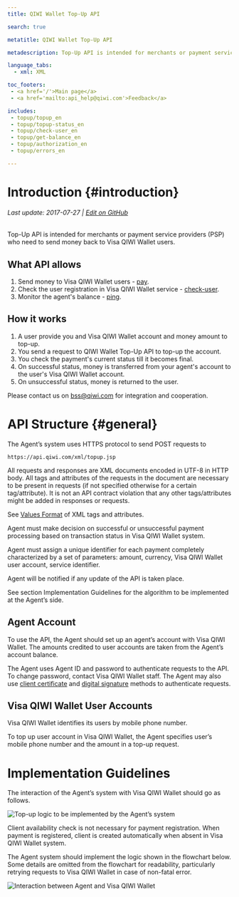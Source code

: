 ```yaml
---
title: QIWI Wallet Top-Up API

search: true

metatitle: QIWI Wallet Top-Up API

metadescription: Top-Up API is intended for merchants or payment service providers (PSP) who need to send money back to Visa QIWI Wallet users.

language_tabs:
  - xml: XML

toc_footers:
 - <a href='/'>Main page</a>
 - <a href='mailto:api_help@qiwi.com'>Feedback</a>

includes:
 - topup/topup_en
 - topup/topup-status_en
 - topup/check-user_en
 - topup/get-balance_en
 - topup/authorization_en
 - topup/errors_en

---
```


# Introduction {#introduction}

###### Last update: 2017-07-27 | [Edit on GitHub](https://github.com/QIWI-API/topup-wallet-doc/blob/master/topup_en.html.md)

Top-Up API is intended for merchants or payment service providers (PSP) who need to send money back to Visa QIWI Wallet users.

## What API allows

1. Send money to Visa QIWI Wallet users - [pay](#payment).
2. Check the user registration in Visa QIWI Wallet service - [check-user](#check-user).
3. Monitor the agent's balance - [ping](#get-balance).

## How it works

1. A user provide you and Visa QIWI Wallet account and money amount to top-up.
2. You send a request to QIWI Wallet Top-Up API to top-up the account.
3. You check the payment's current status till it becomes final. 
4. On successful status, money is transferred from your agent's account to the user's Visa QIWI Wallet account.
5. On unsuccessful status, money is returned to the user.

Please contact us on <a href="mailto:bss@qiwi.com">bss@qiwi.com</a> for integration and cooperation.

# API Structure {#general}

The Agent’s system uses HTTPS protocol to send POST requests to 

`https://api.qiwi.com/xml/topup.jsp`

All requests and responses are XML documents encoded in UTF-8 in HTTP body. All tags and attributes of the requests in the document are necessary to be present in requests (if not specified otherwise for a certain tag/attribute). It is not an API contract violation that any other tags/attributes might be added in responses or requests.

See [Values Format](#params-types) of XML tags and attributes.

Agent must make decision on successful or unsuccessful payment processing based on transaction status in Visa QIWI Wallet system.

Agent must assign a unique identifier for each payment completely characterized by a set of parameters: amount, currency, Visa QIWI Wallet user account, service identifier.

Agent will be notified if any update of the API is taken place. 

See section Implementation Guidelines for the algorithm to be implemented at the Agent’s side.

## Agent Account

To use the API, the Agent should set up an agent’s account with Visa QIWI Wallet. The amounts credited to user accounts are taken from the Agent’s account balance. 

The Agent uses Agent ID and password to authenticate requests to the API. To change password, contact Visa QIWI Wallet staff. The Agent may also use [client certificate](#cert) and [digital signature](#sign) methods to authenticate requests.

## Visa QIWI Wallet User Accounts

Visa QIWI Wallet identifies its users by mobile phone number. 

To top up user account in Visa QIWI Wallet, the Agent specifies user’s mobile phone number and the amount in a top-up request.

# Implementation Guidelines

The interaction of the Agent’s system with Visa QIWI Wallet should go as follows.

![Top-up logic to be implemented by the Agent’s system](images/topup_flow.jpg)

<aside class="notice">Client availability check is not necessary for payment registration. When payment is registered, client is created automatically when absent in Visa QIWI Wallet system.</aside>

The Agent system should implement the logic shown in the flowchart below. Some details are omitted from the flowchart for readability, particularly retrying requests to Visa QIWI Wallet in case of non-fatal error.

![Interaction between Agent and Visa QIWI Wallet](images/topup_en.jpg)
